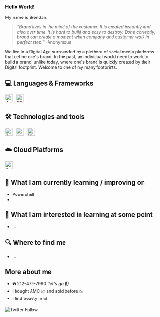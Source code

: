 ### Hello World!

My name is Brendan. 

> _“Brand lives in the mind of the customer. It is created instantly and also over time. It is hard to build and easy to destroy. Done correctly, brand can create a moment when company and customer walk in perfect step.”_ -Anonymous

We live in a Digital Age surrounded by a plethora of social media platforms that define one's brand.  In the past, an individual would need to work to build a brand; unlike today, where one's brand is quickly created by their Digital footprint.  Welcome to one of my many footprints.


##  :computer:  Languages & Frameworks
[<img src="https://img.shields.io/badge/JavaScript-282C34?logo=javascript&logoColor=F7DF1E" alt="JavaScript logo" title="JavaScript" height="25" />][badge_anchor]
&nbsp;
[<img src="https://img.shields.io/badge/CSS3-282C34?logo=css3&logoColor=1572B6" alt="CSS3 logo" title="CSS3" height="25" />][badge_anchor]
&nbsp;

## 🛠  Technologies and tools
[<img src="https://img.shields.io/badge/AzureDevOps-282C34?logo=azuredevops&logoColor=0078D7" alt="JavaScript logo" title="JavaScript" height="25" />][badge_anchor]
&nbsp;
[<img src="https://img.shields.io/badge/git-282C34?logo=git&logoColor=F05032" alt="git logo" title="git" height="25" />][badge_anchor]
&nbsp;
[<img src="https://img.shields.io/badge/VS%20Code-282C34?logo=visual-studio-code&logoColor=007ACC" alt="Visual Studio Code logo" title="Visual Studio Code" height="25" />][badge_anchor]

##  :cloud:  Cloud Platforms
[<img src="https://img.shields.io/badge/Microsoftazure-282C34?logo=Microsoftazure&logoColor=0089D6" alt="Azure logo" title="Azure" height="25" />][badge_anchor]
&nbsp;

## 📖  What I am currently learning / improving on
 - Powershell
 - 
## 👾  What I am interested in learning at some point
 - ...

## 🔍  Where to find me
- ...


## More about me
- :phone: 212-479-7990 _(let's go :fishing_pole_and_fish:)_
- I bought AMC :chart_with_upwards_trend: and sold before :chart_with_downwards_trend:
- I find beauty in :bar_chart:

![Twitter Follow](https://img.shields.io/twitter/follow/Error_handling?style=social)


<!--
**Vertex-btb/Vertex-btb** is a ✨ _special_ ✨ repository because its `README.md` (this file) appears on your GitHub profile.

Here are some ideas to get you started:

- 🔭 I’m currently working on ...
- 🌱 I’m currently learning ...
- 👯 I’m looking to collaborate on ...
- 🤔 I’m looking for help with ...
- 💬 Ask me about ...
- 📫 How to reach me: ...
- 😄 Pronouns: ...
- ⚡ Fun fact: ...
-->

[badge_anchor]: ###Hello
